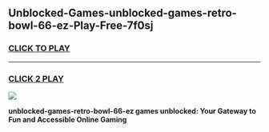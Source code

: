 
## Unblocked-Games-unblocked-games-retro-bowl-66-ez-Play-Free-7f0sj
<h3>
<a href="https://premium76.site?title=unblocked-games-retro-bowl-66-ez&ref=19M">CLICK TO PLAY</a></h3>
<hr>

<h3>
<a href="https://premium76.site?title=unblocked-games-retro-bowl-66-ez&ref=19M">CLICK 2 PLAY</a>
  
</h3>

<a href="https://premium76.site?title=unblocked-games-retro-bowl-66-ez&ref=19M"><img src="https://clearcache.store/games.png"></a>


**unblocked-games-retro-bowl-66-ez games unblocked: Your Gateway to Fun and Accessible Online Gaming**
